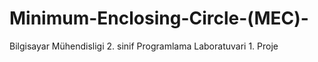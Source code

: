 # Minimum-Enclosing-Circle-(MEC)-
Bilgisayar Mühendisligi 2. sinif Programlama Laboratuvari 1. Proje  
